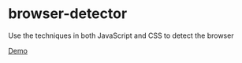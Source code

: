 # browser-detector
Use the techniques in both JavaScript and CSS to detect the browser

[Demo](https://yousifalraheem.github.io/browser-detector/)

